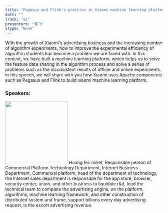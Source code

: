 ```yaml
---
title: "Pegasus and Flink's practice in Xiaomi machine learning platform"
date: "" 
track: "ai"
presenters: "黄飞"
stype: "None"
---
```

With the growth of Xiaomi's advertising business and the increasing number of algorithm experiments, how to improve the experimental efficiency of algorithm students has become a problem we are faced with. In this context, we have built a machine learning platform, which helps us to solve the feature data sharing in the algorithm process and solve a series of problems such as the inconsistent results of offline and online experiments. In this speech, we will share with you how Xiaomi uses Apache components such as Pegasus and Flink to build xiaomi machine learning platform.
 ### Speakers: 
 <img src="images/speaker/1125.png" width="200" />
 Huang fei: millet, Responsible person of Commercial Platform Technology Department, Internet Business Department, Commercial platform, head of the department of technology, the Internet sales department is responsible for the app store, browser, security center, union, and other business to liquidate r&d, lead the technical team to complete the advertising engine, on the platform, algorithms, machine learning framework, and other construction of distributed system and frame, support billions every day advertising request, is the escort advertising revenue.
 